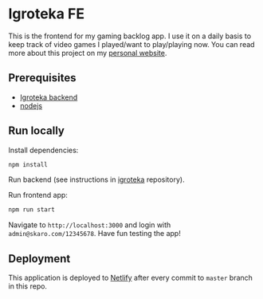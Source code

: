 # Igroteka FE

This is the frontend for my gaming backlog app.  I use it on a daily basis to keep track of video games I played/want to play/playing now. You can read more about this project on my [personal website](https://amarchenko.de/igroteka).

## Prerequisites

- [Igroteka backend](https://github.com/anmarchenko/igroteka)
- [nodejs](https://nodejs.org/en)

## Run locally

Install dependencies:

```bash
npm install
```

Run backend (see instructions in [igroteka](https://github.com/anmarchenko/igroteka) repository).

Run frontend app:

```bash
npm run start
```

Navigate to `http://localhost:3000` and login with `admin@skaro.com/12345678`. Have fun testing the app!

## Deployment

This application is deployed to [Netlify](https://www.netlify.com) after every commit to `master` branch in this repo.
